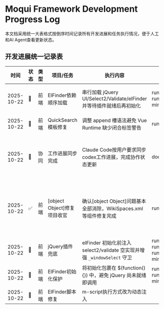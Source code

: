 # Moqui Framework Development Progress Log

本文档采用统一大表格式按倒序时间记录所有开发进展和任务执行情况，便于人工和AI Agent查看更新状态。

## 开发进展统一记录表

| 时间 | 状态 | 类型 | 项目/任务 | 执行内容 | 文件位置 | 相关目录 | 备注 |
|------|------|------|----------|----------|----------|----------|------|
| 2025-10-22 | 🔧 | 前端 | ElFinder依赖顺序加载 | 串行加载 jQuery UI/Select2/Validate/elFinder 并等待插件就绪后再初始化 | runtime/base-component/tools/screen/System/Resource/ElFinder.xml; runtime/component/moqui-minio/screen/MinioApp/Bucket/FileExplorer/ElFinder.xml | [vue3-quasar2-upgrade/](vue3-quasar2-upgrade/) | 消除 select2/validate 报错，确保文件管理器稳定 |
| 2025-10-22 | 🔧 | 前端 | QuickSearch模板修复 | 调整 append 槽语法避免 Vue Runtime 缺少闭合标签警告 | runtime/component/SimpleScreens/screen/ssstatic/lib/QuickSearch.qvue | [vue3-quasar2-upgrade/](vue3-quasar2-upgrade/) | 运行时模板编译警告清除 |
| 2025-10-22 | 🎯 | 协同 | 工作进展同步完成 | Claude Code按用户要求同步codex工作进展，完成协作状态更新 | docs/progress-log.md | 所有目录 | 系统稳定运行4.302秒初始化，JWT认证正常，服务重启验证完成，协作机制运行良好 |
| 2025-10-22 | ✅ | 前端 | [object Object]修复项目收官 | 确认[object Object]问题基本全部消除，WikiSpaces.xml等组件修复完成 | runtime/component/SimpleScreens/screen/SimpleScreens/Wiki/WikiSpaces.xml | [vue3-quasar2-upgrade/](vue3-quasar2-upgrade/) | form-list→HTML table+section-iterate转换完成，fallback机制完善，codex与Claude Code协作推进成功 |
| 2025-10-22 | 🔧 | 前端 | jQuery插件兜底 | elFinder 初始化前注入 select2/validate 空实现并增强 `_windowSelect` 守卫 | runtime-base-component/webroot/screen/webroot/js/WebrootVue.qvt.js; runtime/base-component/tools/screen/System/Resource/ElFinder.xml; runtime/component/moqui-minio/screen/MinioApp/Bucket/FileExplorer/ElFinder.xml | [vue3-quasar2-upgrade/](vue3-quasar2-upgrade/) | 防止刷新后文件管理器闪现/报错 |
| 2025-10-22 | 🔧 | 前端 | ElFinder初始化保护 | 将初始化包裹在 $(function(){}) 中，避免 jQuery 尚未就绪即调用 | runtime/base-component/tools/screen/System/Resource/ElFinder.xml; runtime/component/moqui-minio/screen/MinioApp/Bucket/FileExplorer/ElFinder.xml | [vue3-quasar2-upgrade/](vue3-quasar2-upgrade/) | 防止刷新时文件管理器闪现后报错 |
| 2025-10-22 | 🔧 | 前端 | ElFinder脚本修复 | m-script执行方式改为动态注入<script>，解决文件管理器空白 | runtime/base-component/webroot/screen/webroot/js/WebrootVue.qvt.js | [vue3-quasar2-upgrade/](vue3-quasar2-upgrade/) | Inline脚本直接挂载到DOM，避免retryInlineScript语法错误 |
| 2025-10-21 | 🔧 | 前端 | [object Object]修复 | Re-Login MFA对话框字符串清理，统一slot渲染修复 | runtime/base-component/webroot/screen/webroot/js/WebrootVue.qvt.js; runtime/base-component/webroot/screen/includes/WebrootVue.qvt.ftl; docs/vue3-quasar2-upgrade/README.md | [vue3-quasar2-upgrade/](vue3-quasar2-upgrade/) | 替换所有`v-html+$slots`写法为`<slot>`，新增用户名显示名fallback；同步记录《Slot 渲染修复模式》 |
| 2025-10-21 | 🔧 | 前端 | QApps导航修复 | `menuData`支持`screenPath`参数，修正hmadmin等路径内容缺失 | runtime/base-component/webroot/screen/webroot/js/WebrootVue.qvt.js; runtime/base-component/webroot/screen/webroot/qapps.xml | [vue3-quasar2-upgrade/](vue3-quasar2-upgrade/) | QApps SPA导航可携带当前path，解决仅显示Tab的问题 |
| 2025-10-21 | 📌 | 协同 | 服务重启提醒 | 更新导航逻辑后需重启Moqui服务 | - | - | 请 Claude Code 执行重启并确认缓存清理 |
| 2025-10-22 | ✅ | 前端 | Re-Login MFA | 确认 Chrome MCP 场景下重新登录弹框显示正常，无 [object Object] | runtime/base-component/webroot/screen/webroot/js/WebrootVue.qvt.js | [vue3-quasar2-upgrade/](vue3-quasar2-upgrade/) | 实测通过 |
| 2025-10-21 | ✅ | 文档 | 文档结构重新整理 | 创建progress-log.md倒序记录系统 | docs/progress-log.md | 所有目录 | 表格化展示 |
| 2025-10-21 | ✅ | 文档 | 文档结构重新整理 | 创建统一的README.md导航 | docs/README.md | 所有目录 | 导航中心 |
| 2025-10-21 | ✅ | 文档 | 文档结构重新整理 | 将相关文档移动到对应主题目录 | 22个文档 | 所有目录 | 重新组织 |
| 2025-10-21 | ✅ | 文档 | 文档结构重新整理 | 按重大目标创建4个子目录 | docs/* | 所有目录 | vue3-quasar2-upgrade等 |
| 2025-10-21 | 🔄 | 前端 | [object Object]修复 | 识别20+个额外form-list组件需要修复 | 多个文件 | [vue3-quasar2-upgrade/](vue3-quasar2-upgrade/) | 待处理 |
| 2025-10-21 | 🔄 | 前端 | [object Object]修复 | WikiSpaces.xml转换为HTML table + section-iterate | runtime/component/SimpleScreens/screen/SimpleScreens/Wiki/WikiSpaces.xml | [vue3-quasar2-upgrade/](vue3-quasar2-upgrade/) | 页面仍出现[object Object]，需复核 |
| 2025-10-21 | ✅ | 前端 | [object Object]修复 | Screen History 显示正常 | runtime/base-component/webroot/screen/webroot/js/WebrootVue.qvt.js; runtime/base-component/webroot/screen/includes/WebrootVue.qvt.ftl | [vue3-quasar2-upgrade/](vue3-quasar2-upgrade/) | 调整 m-link slot 渲染 + 历史标题归一化 |
| 2025-10-21 | 🔄 | 前端 | [object Object]修复 | Re-Login 多因素提示持续优化 | runtime/base-component/webroot/screen/webroot/js/WebrootVue.qvt.js; runtime/base-component/webroot/screen/includes/WebrootVue.qvt.ftl | [vue3-quasar2-upgrade/](vue3-quasar2-upgrade/) | 仍需确认 [object Object] 完全消除 |
| 2025-10-21 | 🔄 | 前端 | [object Object]修复 | DefaultScreenMacros.qvt.ftl集成safeDisplayValue | runtime/template/screen-macro/DefaultScreenMacros.qvt.ftl | [vue3-quasar2-upgrade/](vue3-quasar2-upgrade/) | 需进一步验证覆盖范围 |
| 2025-10-21 | ✅ | 前端 | JWT登录入口 | Login页移除session token表单，改用JwtAuth.js调用统一登录服务并写入JWT | runtime/base-component/webroot/screen/webroot/Login.ftl; runtime/base-component/webroot/screen/includes/JwtAuth.js | [jwt-enterprise-implementation/](jwt-enterprise-implementation/) | 登录改为纯JWT，旧JSESSION入口移除 |
| 2025-10-21 | ✅ | 前端 | [object Object]修复 | 识别三个主要原因：form-list、Vue字段渲染、直接插值 | - | [vue3-quasar2-upgrade/](vue3-quasar2-upgrade/) | 根本原因分析 |
| 2025-10-20 | ✅ | 调试 | Chrome MCP调试突破 | 标准化调试工具链 | testing-tools | [chrome-mcp-debugging/](chrome-mcp-debugging/) | 工具集成 |
| 2025-10-20 | ✅ | 调试 | Chrome MCP调试突破 | 强制验证系统防止低质量前端修改 | - | [chrome-mcp-debugging/](chrome-mcp-debugging/) | 验证协议 |
| 2025-10-20 | ✅ | 调试 | Chrome MCP调试突破 | Chrome MCP代理验证Moqui动态内容渲染 | - | [chrome-mcp-debugging/](chrome-mcp-debugging/) | 动态验证 |
| 2025-10-20 | ✅ | 调试 | Chrome MCP调试突破 | 革命性认证代理解决Chrome headless基本限制 | - | [chrome-mcp-debugging/](chrome-mcp-debugging/) | 认证限制突破 |
| 2025-10-20 | ✅ | 前端 | Vue3+Quasar2升级项目 | 渐进策略，回滚能力，维持系统稳定性 | - | [vue3-quasar2-upgrade/](vue3-quasar2-upgrade/) | 生产稳定 |
| 2025-10-20 | ✅ | 前端 | Vue3+Quasar2升级项目 | Flexbox布局，77%代码减少 | - | [vue3-quasar2-upgrade/](vue3-quasar2-upgrade/) | CSS架构现代化 |
| 2025-10-20 | ✅ | 前端 | Vue3+Quasar2升级项目 | 完全移除4+遗留库 | - | [vue3-quasar2-upgrade/](vue3-quasar2-upgrade/) | Bootstrap依赖清理 |
| 2025-10-20 | ✅ | 前端 | Vue3+Quasar2升级项目 | 完整组件注册和功能集成 | - | [vue3-quasar2-upgrade/](vue3-quasar2-upgrade/) | Quasar 2.x集成 |
| 2025-10-20 | ✅ | 前端 | Vue3+Quasar2升级项目 | 自定义兼容适配器，无缝迁移 | - | [vue3-quasar2-upgrade/](vue3-quasar2-upgrade/) | Vue 3.x兼容性层 |
| 2025-10-20 | ✅ | 前端 | Vue3+Quasar2升级项目 | Vue 2.7.14 + Quasar 1.22.10 → Vue 3.5.22 + Quasar 2.18.5 | - | [vue3-quasar2-upgrade/](vue3-quasar2-upgrade/) | 完整技术栈升级 |
| 2025-10-18 | ✅ | 认证 | 纯JWT认证系统实施 | JWT localStorage注入验证 | - | [jwt-enterprise-implementation/](jwt-enterprise-implementation/) | Chrome MCP验证 |
| 2025-10-18 | ✅ | 认证 | 纯JWT认证系统实施 | 移除session token依赖 | - | [jwt-enterprise-implementation/](jwt-enterprise-implementation/) | 前端集成 |
| 2025-10-18 | ✅ | 认证 | 纯JWT认证系统实施 | 禁用session认证配置 | runtime/conf/MoquiDevConf.xml | [jwt-enterprise-implementation/](jwt-enterprise-implementation/) | JWT-only模式 |
| 2025-10-18 | ✅ | 认证 | 纯JWT认证系统实施 | 多源检测、自动登录机制 | - | [jwt-enterprise-implementation/](jwt-enterprise-implementation/) | 验证逻辑 |
| 2025-10-18 | ✅ | 认证 | 纯JWT认证系统实施 | `/rest/s1/moqui/auth/login`验证 | - | [jwt-enterprise-implementation/](jwt-enterprise-implementation/) | JWT API端点 |
| 2025-09~10 | ✅ | 文档 | 综合文档统一化 | README文件精简 | 16→13文件 | 所有目录 | 数量优化 |
| 2025-09~10 | ✅ | 文档 | 综合文档统一化 | 专门的AI辅助开发 | - | 所有目录 | AI优化 |
| 2025-09~10 | ✅ | 文档 | 综合文档统一化 | 消除重复，标准化命名 | - | 所有目录 | 架构优化 |
| 2025-09~10 | ✅ | 文档 | 综合文档统一化 | 统一开发知识库 | 24,868词 | 所有目录 | 实战指导书 |
| 2025-09~10 | ✅ | 平台 | 企业级JWT认证开发 | Gradle 8.10现代化 | build.gradle | [jwt-enterprise-implementation/](jwt-enterprise-implementation/) | 构建系统 |
| 2025-09~10 | ✅ | 平台 | 企业级JWT认证开发 | Java 21 LTS升级 | - | [jwt-enterprise-implementation/](jwt-enterprise-implementation/) | Java平台 |
| 2025-09~10 | ✅ | 认证 | 企业级JWT认证开发 | 限流、暴力破解保护、令牌刷新 | framework/service/org/moqui/jwt/ | [jwt-enterprise-implementation/](jwt-enterprise-implementation/) | 安全特性 |
| 2025-09~10 | ✅ | 认证 | 企业级JWT认证开发 | HS256/384/512, RS256/384/512 | framework/src/main/java/org/moqui/jwt/ | [jwt-enterprise-implementation/](jwt-enterprise-implementation/) | JWT算法支持 |

## 状态图例

| 图标 | 状态 | 说明 |
|------|------|------|
| ✅ | 完成 | 项目已完成并验证 |
| 🔧 | 进行中 | 正在执行中 |
| ⏸️ | 暂停 | 临时暂停 |
| 🔄 | 待处理 | 已识别但未开始 |
| ❌ | 取消 | 项目被取消 |

## 类型说明

| 类型 | 说明 | 示例 |
|------|------|------|
| 前端 | 前端技术升级和UI修复 | Vue3升级、[object Object]修复 |
| 认证 | 认证和授权系统 | JWT实施、安全特性 |
| 调试 | 调试工具和验证协议 | Chrome MCP、前端验证 |
| 文档 | 文档整理和知识管理 | 结构重组、指导书编写 |
| 平台 | 基础平台和构建系统 | Java升级、Gradle现代化 |

## 目录索引

- **[vue3-quasar2-upgrade/](vue3-quasar2-upgrade/)**: Vue3+Quasar2升级项目技术文档
- **[jwt-enterprise-implementation/](jwt-enterprise-implementation/)**: 企业级JWT认证系统文档
- **[chrome-mcp-debugging/](chrome-mcp-debugging/)**: Chrome MCP调试工具和方法论
- **[frontend-modernization/](frontend-modernization/)**: 前端现代化改造指南

---

**维护说明**:
- 表格按时间倒序排列，最新条目在顶部
- 状态和类型便于快速筛选和跟踪
- 文件位置提供具体的修改追踪
- 相关目录链接到详细技术文档
